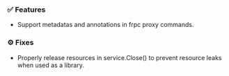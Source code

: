 ### ✅ Features

* Support metadatas and annotations in frpc proxy commands.

### ⚙️ Fixes

* Properly release resources in service.Close() to prevent resource leaks when used as a library.
